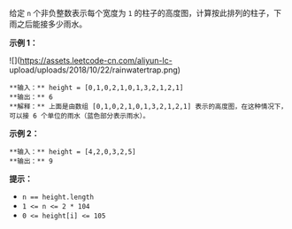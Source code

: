 给定 `n` 个非负整数表示每个宽度为 `1` 的柱子的高度图，计算按此排列的柱子，下雨之后能接多少雨水。



**示例 1：**

![](https://assets.leetcode-cn.com/aliyun-lc-
upload/uploads/2018/10/22/rainwatertrap.png)

    
    
    **输入：** height = [0,1,0,2,1,0,1,3,2,1,2,1]
    **输出：** 6
    **解释：** 上面是由数组 [0,1,0,2,1,0,1,3,2,1,2,1] 表示的高度图，在这种情况下，可以接 6 个单位的雨水（蓝色部分表示雨水）。 
    

**示例 2：**

    
    
    **输入：** height = [4,2,0,3,2,5]
    **输出：** 9
    



**提示：**

  * `n == height.length`
  * `1 <= n <= 2 * 104`
  * `0 <= height[i] <= 105`

